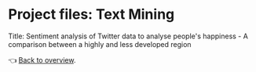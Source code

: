# Project files: Text Mining

Title: Sentiment analysis of Twitter data to analyse people's happiness - A comparison between a highly and less
developed region

:point_left: [Back to overview](https://github.com/lennartsc/MSc-Statistics-and-Machine-Learning#overview).